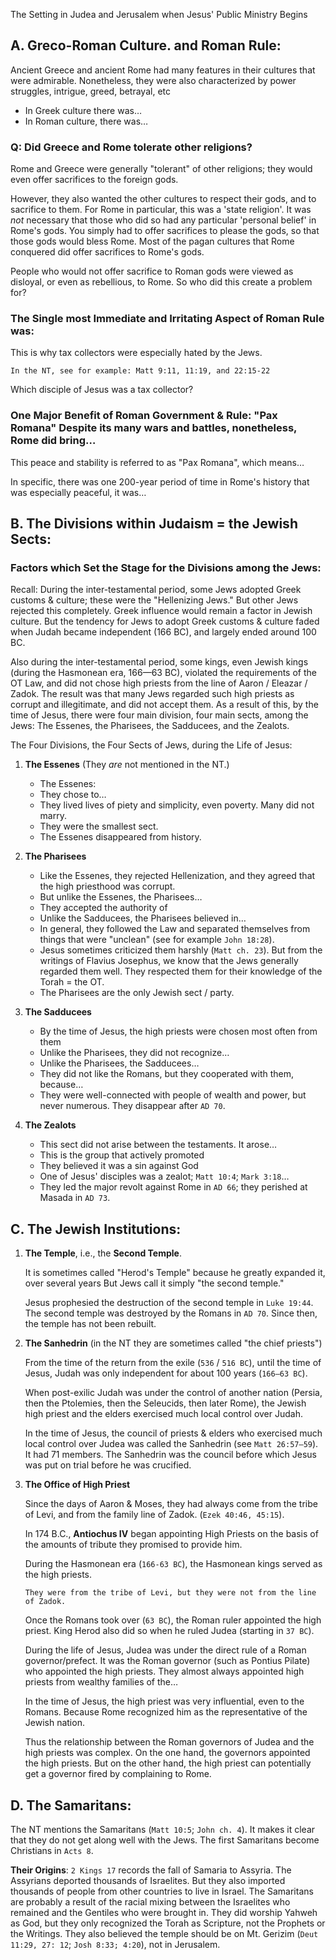 The Setting in Judea and Jerusalem when Jesus' Public Ministry Begins

## A. Greco-Roman Culture. and Roman Rule:

Ancient Greece and ancient Rome had many features in their cultures that were admirable. Nonetheless, they were also characterized by power struggles, intrigue, greed, betrayal, etc

- In Greek culture there was…
- In Roman culture, there was…

### Q: Did Greece and Rome tolerate other religions?

Rome and Greece were generally "tolerant" of other religions; they would even offer sacrifices to the foreign gods.

However, they also wanted the other cultures to respect their gods, and to sacrifice to them.  For Rome in particular, this was a 'state religion'. It was _not_ necessary that those who did so had any particular 'personal belief' in Rome's gods. You simply had to offer sacrifices to please  the gods, so that those gods would bless Rome. Most of the pagan cultures that Rome conquered did offer sacrifices to Rome's gods.

People who would not offer sacrifice to Roman gods were viewed as disloyal, or even as rebellious, to Rome. So who did this create a problem for?

### The Single most Immediate and Irritating Aspect of Roman Rule was:

This is why tax collectors were especially hated by the Jews.

```
In the NT, see for example: Matt 9:11, 11:19, and 22:15-22
```

Which disciple of Jesus was a tax collector?

### One Major Benefit of Roman Government & Rule: "Pax Romana" Despite its many wars and battles, nonetheless, Rome did bring…

This peace and stability is referred to as "Pax Romana", which means…

In specific, there was one 200-year period of time in Rome's history that was especially peaceful, it was…

## B. The Divisions within Judaism = the Jewish Sects:

### Factors which Set the Stage for the Divisions among the Jews:

Recall: During the inter-testamental period, some Jews adopted Greek customs & culture; these were the "Hellenizing Jews." But other Jews rejected this completely. Greek influence would remain a factor in Jewish culture. But the tendency for Jews to adopt Greek customs & culture faded when Judah became independent (166 BC), and largely ended around 100 BC.

Also during the inter-testamental period, some kings, even Jewish kings (during the Hasmonean era, 166—63 BC), violated the requirements of the OT Law, and did not chose high  priests from the line of Aaron / Eleazar / Zadok. The result was that many Jews regarded such high priests as corrupt and illegitimate, and did not accept them.
As a result of this, by the time of Jesus, there were four main division, four main sects, among the Jews: The Essenes, the Pharisees, the Sadducees, and the Zealots.

The Four Divisions, the Four Sects of Jews, during the Life of Jesus:

1. **The Essenes** (They _are_ not mentioned in the NT.)
   - The Essenes:
   - They chose to…
   - They lived lives of piety and simplicity, even poverty. Many did not marry.
   - They were the smallest sect.
   - The Essenes disappeared from history.

2. **The Pharisees**
   - Like the Essenes, they rejected Hellenization, and they agreed that the high priesthood was corrupt.
   - But unlike the Essenes, the Pharisees…
   - They accepted the authority of
   - Unlike the Sadducees, the Pharisees believed in…
   - In general, they followed the Law and separated themselves from things that were "unclean" (see for example `John 18:28`).
   - Jesus sometimes criticized them harshly (`Matt ch. 23`). But from the writings of Flavius Josephus, we know that the Jews generally regarded them well. They respected them for their knowledge of the Torah = the OT.
   - The Pharisees are the only Jewish sect / party.

3. **The Sadducees**
   - By the time of Jesus, the high priests were chosen most often from them
   - Unlike the Pharisees, they did not recognize…
   - Unlike the Pharisees, the Sadducees…
   - They did not like the Romans, but they cooperated with them, because…
   - They were well-connected with people of wealth and power, but never numerous. They disappear after `AD 70`.

4. **The Zealots**
   - This sect did not arise between the testaments. It arose…
   - This is the group that actively promoted
   - They believed it was a sin against God
   - One of Jesus' disciples was a zealot; `Matt 10:4`; `Mark 3:18`…
   - They led the major revolt against Rome in `AD 66`; they perished at Masada in `AD 73`.

## C. The Jewish Institutions:

1. **The Temple**, i.e., the **Second Temple**.

   It is sometimes called "Herod's Temple" because he greatly expanded it, over several years  But Jews call it simply "the second temple."

   Jesus prophesied the destruction of the second temple in `Luke 19:44`. The second temple was destroyed by the Romans in `AD 70`. Since then, the temple has not been rebuilt.

2. **The Sanhedrin** (in the NT they are sometimes called "the chief priests")

   From the time of the return from the exile (`536` / `516 BC`), until the time of Jesus, Judah was only independent for about 100 years (`166—63 BC`).

   When post-exilic Judah was under the control of another nation (Persia, then the Ptolemies, then the Seleucids, then later Rome), the Jewish high priest and the elders exercised much local control over Judah.

   In the time of Jesus, the council of priests & elders who exercised much local control over Judea was called the Sanhedrin (see `Matt 26:57—59`). It had 71 members. The Sanhedrin was the council before which Jesus was put on trial before he was crucified.

3. **The Office of High Priest**

   Since the days of Aaron & Moses, they had always come from the tribe of Levi, and from the family line of Zadok. (`Ezek 40:46, 45:15`).

   In 174 B.C., **Antiochus IV** began appointing High Priests on the basis of the amounts of tribute they promised to provide him.

   During the Hasmonean era (`166-63 BC`), the Hasmonean kings served as the high priests.

   ```
   They were from the tribe of Levi, but they were not from the line of Zadok.
   ```

   Once the Romans took over (`63 BC`), the Roman ruler appointed the high priest. King Herod also did so when he ruled Judea (starting in `37 BC`).

   During the life of Jesus, Judea was under the direct rule of a Roman governor/prefect. It was the Roman governor (such as Pontius Pilate) who appointed the high priests. They almost always appointed high priests from wealthy families of the…

   In the time of Jesus, the high priest was very influential, even to the Romans. Because Rome recognized him as the representative of the Jewish nation.

   Thus the relationship between the Roman governors of Judea and the high priests was complex. On the one hand, the governors appointed the high priests. But on the other hand, the high priest can potentially get a governor fired by complaining to Rome.

## D. The Samaritans:

The NT mentions the Samaritans (`Matt 10:5`; `John ch. 4`). It makes it clear that they do not get along well with the Jews. The first Samaritans become Christians in `Acts 8`.

**Their Origins**: `2 Kings 17` records the fall of Samaria to Assyria. The Assyrians deported thousands of Israelites. But they also imported thousands of people from other countries to live in Israel. The Samaritans are probably a result of the racial mixing between the Israelites who remained and the Gentiles who were brought in. They did worship Yahweh as God, but they only recognized the Torah as Scripture, not the Prophets or the Writings. They also believed the temple should be on Mt. Gerizim (`Deut 11:29, 27: 12`; `Josh 8:33; 4:20`), not in Jerusalem.